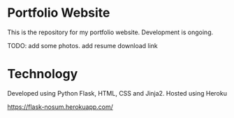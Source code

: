 # Portfolio Website


This is the repository for my portfolio website. Development is ongoing. 

TODO: add some photos. add resume download link


# Technology

Developed using Python Flask, HTML, CSS and Jinja2.
Hosted using Heroku 

https://flask-nosum.herokuapp.com/ 

